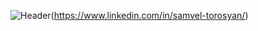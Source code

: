 ![Header](./[https://github.com/samveltorosyanpy/samveltorosyanpy/blob/master/assets/Header.png])(https://www.linkedin.com/in/samvel-torosyan/)
